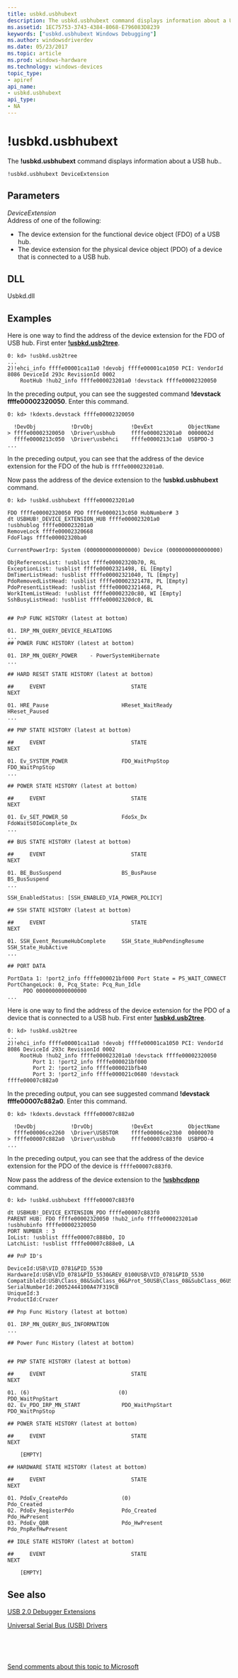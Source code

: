 ```yaml
---
title: usbkd.usbhubext
description: The usbkd.usbhubext command displays information about a USB hub..
ms.assetid: 1EC75753-3743-4384-8068-E796083D8239
keywords: ["usbkd.usbhubext Windows Debugging"]
ms.author: windowsdriverdev
ms.date: 05/23/2017
ms.topic: article
ms.prod: windows-hardware
ms.technology: windows-devices
topic_type:
- apiref
api_name:
- usbkd.usbhubext
api_type:
- NA
---
```


# !usbkd.usbhubext


The **!usbkd.usbhubext** command displays information about a USB hub..

```
!usbkd.usbhubext DeviceExtension
```

## <span id="ddk__devobj_dbg"></span><span id="DDK__DEVOBJ_DBG"></span>Parameters


<span id="_______DeviceExtension______"></span><span id="_______deviceextension______"></span><span id="_______DEVICEEXTENSION______"></span> *DeviceExtension*   
Address of one of the following:

-   The device extension for the functional device object (FDO) of a USB hub.
-   The device extension for the physical device object (PDO) of a device that is connected to a USB hub.

## <span id="DLL"></span><span id="dll"></span>DLL


Usbkd.dll

Examples
--------

Here is one way to find the address of the device extension for the FDO of USB hub. First enter [**!usbkd.usb2tree**](-usbkd-usb2tree.md).

```
0: kd> !usbkd.usb2tree
...
2)!ehci_info ffffe00001ca11a0 !devobj ffffe00001ca1050 PCI: VendorId 8086 DeviceId 293c RevisionId 0002 
    RootHub !hub2_info ffffe000023201a0 !devstack ffffe00002320050
```

In the preceding output, you can see the suggested command **!devstack ffffe00002320050**. Enter this command.

```
0: kd> !kdexts.devstack ffffe00002320050

  !DevObj           !DrvObj            !DevExt           ObjectName
> ffffe00002320050  \Driver\usbhub     ffffe000023201a0  0000002d
  ffffe0000213c050  \Driver\usbehci    ffffe0000213c1a0  USBPDO-3
...
```

In the preceding output, you can see that the address of the device extension for the FDO of the hub is `ffffe000023201a0`.

Now pass the address of the device extension to the **!usbkd.usbhubext** command.

```
0: kd> !usbkd.usbhubext ffffe000023201a0

FDO ffffe00002320050 PDO ffffe0000213c050 HubNumber# 3
dt USBHUB!_DEVICE_EXTENSION_HUB ffffe000023201a0
!usbhublog ffffe000023201a0
RemoveLock ffffe00002320668
FdoFlags ffffe00002320ba0

CurrentPowerIrp: System (0000000000000000) Device (0000000000000000)

ObjReferenceList: !usblist ffffe00002320b70, RL 
ExceptionList: !usblist ffffe00002321498, EL [Empty]
DmTimerListHead: !usblist ffffe00002321040, TL [Empty]
PdoRemovedListHead: !usblist ffffe00002321478, PL [Empty]
PdoPresentListHead: !usblist ffffe00002321468, PL 
WorkItemListHead: !usblist ffffe00002320c80, WI [Empty]
SshBusyListHead: !usblist ffffe00002320dc0, BL 


## PnP FUNC HISTORY (latest at bottom)

01. IRP_MN_QUERY_DEVICE_RELATIONS
...
## POWER FUNC HISTORY (latest at bottom)

01. IRP_MN_QUERY_POWER    - PowerSystemHibernate
...

## HARD RESET STATE HISTORY (latest at bottom)

##     EVENT                           STATE                                   NEXT

01. HRE_Pause                       HReset_WaitReady                        HReset_Paused                           
...

## PNP STATE HISTORY (latest at bottom)

##     EVENT                           STATE                                   NEXT

01. Ev_SYSTEM_POWER                 FDO_WaitPnpStop                         FDO_WaitPnpStop                         
...

## POWER STATE HISTORY (latest at bottom)

##     EVENT                           STATE                                   NEXT

01. Ev_SET_POWER_S0                 FdoSx_Dx                                FdoWaitS0IoComplete_Dx                  
...

## BUS STATE HISTORY (latest at bottom)

##     EVENT                           STATE                                   NEXT

01. BE_BusSuspend                   BS_BusPause                             BS_BusSuspend                           
...

SSH_EnabledStatus: [SSH_ENABLED_VIA_POWER_POLICY]

## SSH STATE HISTORY (latest at bottom)

##     EVENT                           STATE                                   NEXT

01. SSH_Event_ResumeHubComplete     SSH_State_HubPendingResume              SSH_State_HubActive                     
...

## PORT DATA

PortData 1: !port2_info ffffe000021bf000 Port State = PS_WAIT_CONNECT PortChangeLock: 0, Pcq_State: Pcq_Run_Idle             
     PDO 0000000000000000 
...
```

Here is one way to find the address of the device extension for the PDO of a device that is connected to a USB hub. First enter [**!usbkd.usb2tree**](-usbkd-usb2tree.md).

```
0: kd> !usbkd.usb2tree
...
2)!ehci_info ffffe00001ca11a0 !devobj ffffe00001ca1050 PCI: VendorId 8086 DeviceId 293c RevisionId 0002 
    RootHub !hub2_info ffffe000023201a0 !devstack ffffe00002320050
        Port 1: !port2_info ffffe000021bf000 
        Port 2: !port2_info ffffe000021bfb40 
        Port 3: !port2_info ffffe000021c0680 !devstack ffffe00007c882a0
```

In the preceding output, you can see suggested command **!devstack ffffe00007c882a0**. Enter this command.

```
0: kd> !kdexts.devstack ffffe00007c882a0

  !DevObj           !DrvObj            !DevExt           ObjectName
  ffffe00006ce2260  \Driver\USBSTOR    ffffe00006ce23b0  00000070
> ffffe00007c882a0  \Driver\usbhub     ffffe00007c883f0  USBPDO-4
...
```

In the preceding output, you can see that the address of the device extension for the PDO of the device is `ffffe00007c883f0`.

Now pass the address of the device extension to the [**!usbhcdpnp**](-usbkd-usbhcdpnp.md) command.

```
0: kd> !usbkd.usbhubext ffffe00007c883f0

dt USBHUB!_DEVICE_EXTENSION_PDO ffffe00007c883f0
PARENT HUB: FDO ffffe00002320050 !hub2_info ffffe000023201a0
!usbhubinfo ffffe00002320050
PORT NUMBER : 3
IoList: !usblist ffffe00007c888b0, IO 
LatchList: !usblist ffffe00007c888e0, LA 

## PnP ID's

DeviceId:USB\VID_0781&PID_5530  
HardwareId:USB\VID_0781&PID_5530&REV_0100USB\VID_0781&PID_5530  
CompatibleId:USB\Class_08&SubClass_06&Prot_50USB\Class_08&SubClass_06USB\Class_08  
SerialNumberId:20052444100A47F319CB  
UniqueId:3  
ProductId:Cruzer  

## Pnp Func History (latest at bottom)

01. IRP_MN_QUERY_BUS_INFORMATION
...

## Power Func History (latest at bottom)


## PNP STATE HISTORY (latest at bottom)

##     EVENT                           STATE                                   NEXT

01. (6)                            (0)                                    PDO_WaitPnpStart                        
02. Ev_PDO_IRP_MN_START             PDO_WaitPnpStart                        PDO_WaitPnpStop                         

## POWER STATE HISTORY (latest at bottom)

##     EVENT                           STATE                                   NEXT

    [EMPTY]

## HARDWARE STATE HISTORY (latest at bottom)

##     EVENT                           STATE                                   NEXT

01. PdoEv_CreatePdo                 (0)                                    Pdo_Created                             
02. PdoEv_RegisterPdo               Pdo_Created                             Pdo_HwPresent                           
03. PdoEv_QBR                       Pdo_HwPresent                           Pdo_PnpRefHwPresent                     

## IDLE STATE HISTORY (latest at bottom)

##     EVENT                           STATE                                   NEXT

    [EMPTY]
```

## <span id="see_also"></span>See also


[USB 2.0 Debugger Extensions](usb-2-0-extensions.md)

[Universal Serial Bus (USB) Drivers](http://go.microsoft.com/fwlink/p?LinkID=227351)

 

 

[Send comments about this topic to Microsoft](mailto:wsddocfb@microsoft.com?subject=Documentation%20feedback%20[debugger\debugger]:%20!usbkd.usbhubext%20%20RELEASE:%20%285/15/2017%29&body=%0A%0APRIVACY%20STATEMENT%0A%0AWe%20use%20your%20feedback%20to%20improve%20the%20documentation.%20We%20don't%20use%20your%20email%20address%20for%20any%20other%20purpose,%20and%20we'll%20remove%20your%20email%20address%20from%20our%20system%20after%20the%20issue%20that%20you're%20reporting%20is%20fixed.%20While%20we're%20working%20to%20fix%20this%20issue,%20we%20might%20send%20you%20an%20email%20message%20to%20ask%20for%20more%20info.%20Later,%20we%20might%20also%20send%20you%20an%20email%20message%20to%20let%20you%20know%20that%20we've%20addressed%20your%20feedback.%0A%0AFor%20more%20info%20about%20Microsoft's%20privacy%20policy,%20see%20http://privacy.microsoft.com/default.aspx. "Send comments about this topic to Microsoft")





